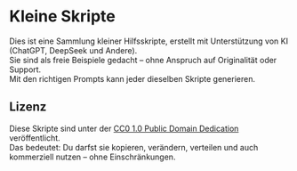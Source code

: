 # Kleine Skripte

Dies ist eine Sammlung kleiner Hilfsskripte, erstellt mit Unterstützung von KI (ChatGPT, DeepSeek und Andere).  
Sie sind als freie Beispiele gedacht – ohne Anspruch auf Originalität oder Support.  
Mit den richtigen Prompts kann jeder dieselben Skripte generieren.  

## Lizenz

Diese Skripte sind unter der [CC0 1.0 Public Domain Dedication](LICENSE) veröffentlicht.  
Das bedeutet: Du darfst sie kopieren, verändern, verteilen und auch kommerziell nutzen – ohne Einschränkungen.
